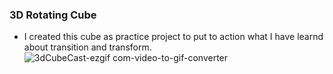 ### 3D Rotating Cube
- I created this cube as practice project to put to action what I have learnd about transition and transform.
![3dCubeCast-ezgif com-video-to-gif-converter](https://github.com/user-attachments/assets/58b04739-d223-4317-a3ae-12966e9927c3)

